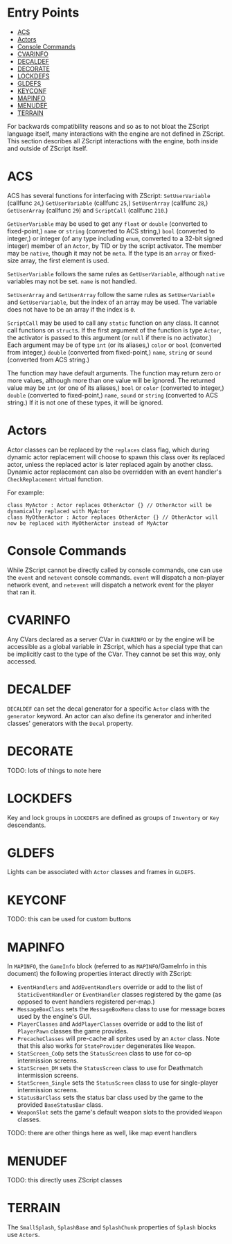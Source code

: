 # Entry Points

<!-- vim-markdown-toc GFM -->

* [ACS](#acs)
* [Actors](#actors)
* [Console Commands](#console-commands)
* [CVARINFO](#cvarinfo)
* [DECALDEF](#decaldef)
* [DECORATE](#decorate)
* [LOCKDEFS](#lockdefs)
* [GLDEFS](#gldefs)
* [KEYCONF](#keyconf)
* [MAPINFO](#mapinfo)
* [MENUDEF](#menudef)
* [TERRAIN](#terrain)

<!-- vim-markdown-toc -->

For backwards compatibility reasons and so as to not bloat the ZScript language
itself, many interactions with the engine are not defined in ZScript. This
section describes all ZScript interactions with the engine, both inside and
outside of ZScript itself.

# ACS

ACS has several functions for interfacing with ZScript: `SetUserVariable`
(callfunc `24`,) `GetUserVariable` (callfunc `25`,) `SetUserArray` (callfunc
`28`,) `GetUserArray` (callfunc `29`) and `ScriptCall` (callfunc `210`.)

`GetUserVariable` may be used to get any `float` or `double` (converted to
fixed-point,) `name` or `string` (converted to ACS string,) `bool` (converted
to integer,) or integer (of any type including `enum`, converted to a 32-bit
signed integer) member of an `Actor`, by TID or by the script activator. The
member may be `native`, though it may not be `meta`. If the type is an `array`
or fixed-size array, the first element is used.

`SetUserVariable` follows the same rules as `GetUserVariable`, although
`native` variables may not be set. `name` is not handled.

`SetUserArray` and `GetUserArray` follow the same rules as `SetUserVariable`
and `GetUserVariable`, but the index of an array may be used. The variable does
not have to be an array if the index is `0`.

`ScriptCall` may be used to call any `static` function on any class. It cannot
call functions on `struct`s. If the first argument of the function is type
`Actor`, the activator is passed to this argument (or `null` if there is no
activator.) Each argument may be of type `int` (or its aliases,) `color` or
`bool` (converted from integer,) `double` (converted from fixed-point,) `name`,
`string` or `sound` (converted from ACS string.)

The function may have default arguments. The function may return zero or more
values, although more than one value will be ignored. The returned value may be
`int` (or one of its aliases,) `bool` or `color` (converted to integer,)
`double` (converted to fixed-point,) `name`, `sound` or `string` (converted to
ACS string.) If it is not one of these types, it will be ignored.

# Actors

Actor classes can be replaced by the `replaces` class flag, which during
dynamic actor replacement will choose to spawn this class over its replaced
actor, unless the replaced actor is later replaced again by another class.
Dynamic actor replacement can also be overridden with an event handler's
`CheckReplacement` virtual function.

For example:

```
class MyActor : Actor replaces OtherActor {} // OtherActor will be dynamically replaced with MyActor
class MyOtherActor : Actor replaces OtherActor {} // OtherActor will now be replaced with MyOtherActor instead of MyActor
```

# Console Commands

While ZScript cannot be directly called by console commands, one can use the
`event` and `netevent` console commands. `event` will dispatch a non-player
network event, and `netevent` will dispatch a network event for the player that
ran it.

# CVARINFO

Any CVars declared as a server CVar in `CVARINFO` or by the engine will be
accessible as a global variable in ZScript, which has a special type that can
be implicitly cast to the type of the CVar. They cannot be set this way, only
accessed.

# DECALDEF

`DECALDEF` can set the decal generator for a specific `Actor` class with the
`generator` keyword. An actor can also define its generator and inherited
classes' generators with the `Decal` property.

# DECORATE

TODO: lots of things to note here

# LOCKDEFS

Key and lock groups in `LOCKDEFS` are defined as groups of `Inventory` or `Key`
descendants.

# GLDEFS

Lights can be associated with `Actor` classes and frames in `GLDEFS`.

# KEYCONF

TODO: this can be used for custom buttons

# MAPINFO

In `MAPINFO`, the `GameInfo` block (referred to as `MAPINFO`/GameInfo in this
document) the following properties interact directly with ZScript:

- `EventHandlers` and `AddEventHandlers` override or add to the list of `StaticEventHandler` or `EventHandler` classes registered by the game (as opposed to event handlers registered per-map.)
- `MessageBoxClass` sets the `MessageBoxMenu` class to use for message boxes used by the engine's GUI.
- `PlayerClasses` and `AddPlayerClasses` override or add to the list of `PlayerPawn` classes the game provides.
- `PrecacheClasses` will pre-cache all sprites used by an `Actor` class. Note that this also works for `StateProvider` degenerates like `Weapon`.
- `StatScreen_CoOp` sets the `StatusScreen` class to use for co-op intermission screens.
- `StatScreen_DM` sets the `StatusScreen` class to use for Deathmatch intermission screens.
- `StatScreen_Single` sets the `StatusScreen` class to use for single-player intermission screens.
- `StatusBarClass` sets the status bar class used by the game to the provided `BaseStatusBar` class.
- `WeaponSlot` sets the game's default weapon slots to the provided `Weapon` classes.

TODO: there are other things here as well, like map event handlers

# MENUDEF

TODO: this directly uses ZScript classes

# TERRAIN

The `SmallSplash`, `SplashBase` and `SplashChunk` properties of `Splash` blocks
use `Actor`s.

<!-- EOF -->
